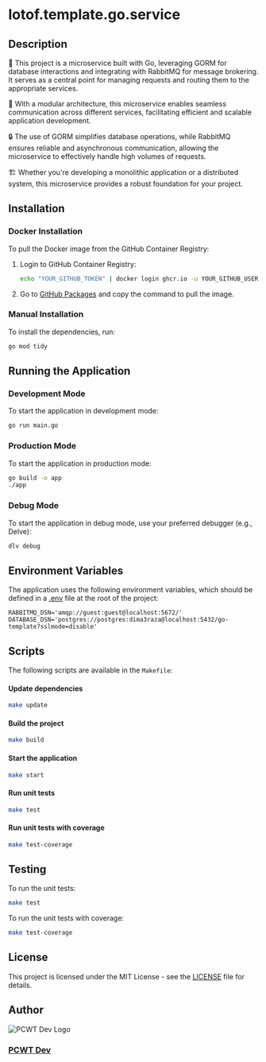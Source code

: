 # lotof.template.go.service

## Description
🚀 This project is a microservice built with Go, leveraging GORM for database interactions and integrating with RabbitMQ for message brokering. It serves as a central point for managing requests and routing them to the appropriate services.

🔌 With a modular architecture, this microservice enables seamless communication across different services, facilitating efficient and scalable application development.

🔒 The use of GORM simplifies database operations, while RabbitMQ ensures reliable and asynchronous communication, allowing the microservice to effectively handle high volumes of requests.

🏗️ Whether you're developing a monolithic application or a distributed system, this microservice provides a robust foundation for your project.

## Installation

### Docker Installation
To pull the Docker image from the GitHub Container Registry:

1. Login to GitHub Container Registry:
   ```bash
   echo "YOUR_GITHUB_TOKEN" | docker login ghcr.io -u YOUR_GITHUB_USERNAME --password-stdin
   ```
2. Go to [GitHub Packages](https://github.com/orgs/pieceowater-dev/packages) and copy the command to pull the image.

### Manual Installation
To install the dependencies, run:
```bash
go mod tidy
```

## Running the Application

### Development Mode
To start the application in development mode:
```bash
go run main.go
```

### Production Mode
To start the application in production mode:
```bash
go build -o app
./app
```

### Debug Mode
To start the application in debug mode, use your preferred debugger (e.g., Delve):
```bash
dlv debug
```

## Environment Variables
The application uses the following environment variables, which should be defined in a [.env](.env) file at the root of the project:

```properties
RABBITMQ_DSN='amqp://guest:guest@localhost:5672/'
DATABASE_DSN='postgres://postgres:dima3raza@localhost:5432/go-template?sslmode=disable'
```

## Scripts
The following scripts are available in the `Makefile`:

#### Update dependencies
```bash
make update
```

#### Build the project
```bash
make build
```

#### Start the application
```bash
make start
```

#### Run unit tests
```bash
make test
```

#### Run unit tests with coverage
```bash
make test-coverage
```

## Testing
To run the unit tests:
```bash
make test
```

To run the unit tests with coverage:
```bash
make test-coverage
```

## License
This project is licensed under the MIT License - see the [LICENSE](LICENSE) file for details.

## Author
![PCWT Dev Logo](https://avatars.githubusercontent.com/u/168465239?s=50)
### [PCWT Dev](https://github.com/pieceowater-dev)
